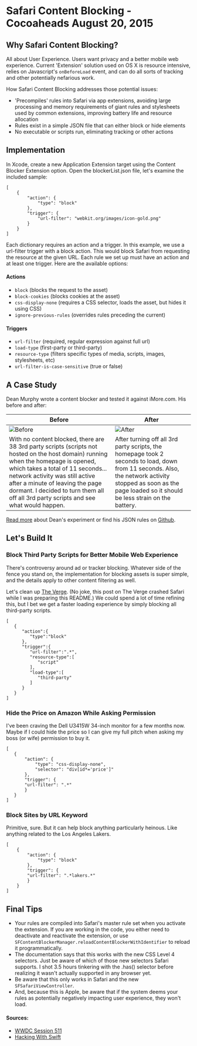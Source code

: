 # Safari Content Blocking - Cocoaheads August 20, 2015

## Why Safari Content Blocking?

All about User Experience. Users want privacy and a better mobile web experience. Current 'Extension' solution used on OS X is resource intensive, relies on Javascript's ```onBeforeLoad``` event, and can do all sorts of tracking and other potentially nefarious work. 

How Safari Content Blocking addresses those potential issues:

* 'Precompiles' rules into Safari via app extensions, avoiding large processing and memory requirements of giant rules and stylesheets used by common extensions, improving battery life and resource allocation
* Rules exist in a simple JSON file that can either block or hide elements
* No executable or scripts run, eliminating tracking or other actions

## Implementation

In Xcode, create a new Application Extension target using the Content Blocker Extension option. Open the blockerList.json file, let's examine the included sample:

```
[
    {
        "action": {
            "type": "block"
        },
        "trigger": {
            "url-filter": "webkit.org/images/icon-gold.png"
        }
    }
]
```

Each dictionary requires an action and a trigger. In this example, we use a url-filter trigger with a block action. This would block Safari from requesting the resource at the given URL. Each rule we set up must have an action and at least one trigger. Here are the available options:

#### Actions

* ```block``` (blocks the request to the asset)
* ```block-cookies``` (blocks cookies at the asset)
* ```css-display-none``` (requires a CSS selector, loads the asset, but hides it using CSS)
* ```ignore-previous-rules``` (overrides rules preceding the current)

#### Triggers

* ```url-filter``` (required, regular expression against full url)
* ```load-type``` (first-party or third-party)
* ```resource-type``` (filters specific types of media, scripts, images, stylesheets, etc)
* ```url-filter-is-case-sensitive``` (true or false)

## A Case Study

Dean Murphy wrote a content blocker and tested it against iMore.com. His before and after:

Before | After
-------|-------
![Before](http://static1.squarespace.com/static/50562b2ee4b02b42cb307607/t/558b4b0ce4b037cdf6064f7b/1435192078901/Space+Grey+%403x+%2B+IMG_8111.png?format=250w) | ![After](http://static1.squarespace.com/static/50562b2ee4b02b42cb307607/t/558b4b00e4b037cdf6064f51/1435192066977/Space+Grey+%403x+%2B+IMG_8111+%2B+IMG_8114.png?format=250w)
With no content blocked, there are 38 3rd party scripts  (scripts not hosted on the host domain) running when the homepage is opened, which takes a total of 11 seconds... network activity was still active after a minute of leaving the page dormant. I decided to turn them all off all 3rd party scripts and see what would happen. | After turning off all 3rd party scripts, the homepage took 2 seconds to load, down from 11 seconds. Also, the network activity stopped as soon as the page loaded so it should be less strain on the battery. 

[Read more](http://murphyapps.co/blog/2015/6/24/an-hour-with-safari-content-blocker-in-ios-9) about Dean's experiment or find his JSON rules on [Github](https://gist.github.com/CraftyDeano/777579c628b3d8d50f25).


## Let's Build It

### Block Third Party Scripts for Better Mobile Web Experience

There's controversy around ad or tracker blocking. Whatever side of the fence you stand on, the implementation for blocking assets is super simple, and the details apply to other content filtering as well.

Let's clean up [The Verge](http://www.theverge.com/2015/7/20/9002721/the-mobile-web-sucks). (No joke, this post on The Verge crashed Safari while I was preparing this README.) We could spend a lot of time refining this, but I bet we get a faster loading experience by simply blocking all third-party scripts.

```
[  
   {  
      "action":{  
         "type":"block"
      },
      "trigger":{  
         "url-filter":".*",
         "resource-type":[  
            "script"
         ],
         "load-type":[  
            "third-party"
         ]
      }
   }
]
```

### Hide the Price on Amazon While Asking Permission

I've been craving the Dell U3415W 34-inch monitor for a few months now. Maybe if I could hide the price so I can give my full pitch when asking my boss (or wife) permission to buy it.

```
[  
   {
       "action": {
           "type": "css-display-none",
           "selector": "div[id*='price']"
       },
       "trigger": {
       "url-filter": ".*"
       }
   }
]
```

### Block Sites by URL Keyword

Primitive, sure. But it can help block anything particularly heinous. Like anything related to the Los Angeles Lakers.

```
[
    {
        "action": {
            "type": "block"
        },
        "trigger": {
        "url-filter": ".*lakers.*"
        }
    }
]
```


## Final Tips

* Your rules are compiled into Safari's master rule set when you activate the extension. If you are working in the code, you either need to deactivate and reactivate the extension, or use ```SFContentBlockerManager.reloadContentBlockerWithIdentifier``` to reload it programmatically.
* The documentation says that this works with the new CSS Level 4 selectors. Just be aware of which of those new selectors Safari supports. I shot 3.5 hours tinkering with the .has() selector before realizing it wasn't actually supported in any browser yet.
* Be aware that this only works in Safari and the new ```SFSafariViewController```.
* And, because this is Apple, be aware that if the system deems your rules as potentially negatively impacting user experience, they won't load.

#### Sources:

* [WWDC Session 511](https://developer.apple.com/videos/wwdc/2015/?id=511)
* [Hacking With Swift](https://www.hackingwithswift.com/safari-content-blocking-ios9)
